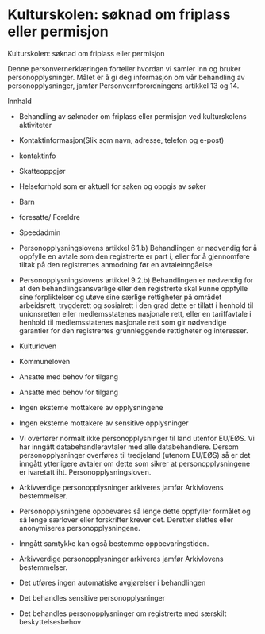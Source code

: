 # Kulturskolen: søknad om friplass eller permisjon

Kulturskolen: søknad om friplass eller permisjon

  

Denne personvernerklæringen forteller hvordan vi samler inn og bruker personopplysninger. Målet er å gi deg informasjon om vår behandling av personopplysninger, jamfør Personvernforordningens artikkel 13 og 14.

  

Innhald

*   Behandling av søknader om friplass eller permisjon ved kulturskolens aktiviteter  
    
*   Kontaktinformasjon(Slik som navn, adresse, telefon og e-post)  
    
*   kontaktinfo  
    
*   Skatteoppgjør  
    
*   Helseforhold som er aktuell for saken og oppgis av søker  
    
*   Barn  
    
*   foresatte/ Foreldre  
    
*   Speedadmin  
    
*   Personopplysningslovens artikkel 6.1.b) Behandlingen er nødvendig for å oppfylle en avtale som den registrerte er part i, eller for å gjennomføre tiltak på den registrertes anmodning før en avtaleinngåelse  
    
*   Personopplysningslovens artikkel 9.2.b) Behandlingen er nødvendig for at den behandlingsansvarlige eller den registrerte skal kunne oppfylle sine forpliktelser og utøve sine særlige rettigheter på området arbeidsrett, trygderett og sosialrett i den grad dette er tillatt i henhold til unionsretten eller medlemsstatenes nasjonale rett, eller en tariffavtale i henhold til medlemsstatenes nasjonale rett som gir nødvendige garantier for den registrertes grunnleggende rettigheter og interesser.  
    
*   Kulturloven  
    
*   Kommuneloven  
    
*   Ansatte med behov for tilgang  
    
*   Ansatte med behov for tilgang  
    
*   Ingen eksterne mottakere av opplysningene  
    
*   Ingen eksterne mottakere av sensitive opplysninger  
    
*   Vi overfører normalt ikke personopplysninger til land utenfor EU/EØS. Vi har inngått databehandleravtaler med alle databehandlere. Dersom personopplysninger overføres til tredjeland (utenom EU/EØS) så er det inngått ytterligere avtaler om dette som sikrer at personopplysningene er ivaretatt iht. Personopplysningsloven.  
    
*   Arkivverdige personopplysninger arkiveres jamfør Arkivlovens bestemmelser.  
    
*   Personopplysningene oppbevares så lenge dette oppfyller formålet og så lenge særlover eller forskrifter krever det. Deretter slettes eller anonymiseres personopplysningene.  
    
*   Inngått samtykke kan også bestemme oppbevaringstiden.  
    
*   Arkivverdige personopplysninger arkiveres jamfør Arkivlovens bestemmelser.  
    
*   Det utføres ingen automatiske avgjørelser i behandlingen  
    
*   Det behandles sensitive personopplysninger  
    
*   Det behandles personopplysninger om registrerte med særskilt beskyttelsesbehov